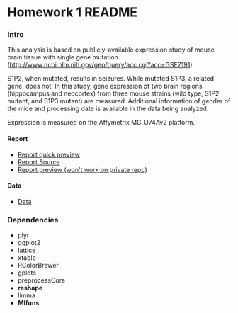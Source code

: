 Homework 1 README
========================================================

### Intro

This analysis is based on publicly-available expression study of mouse brain tissue with single gene mutation (http://www.ncbi.nlm.nih.gov/geo/query/acc.cgi?acc=GSE7191). 

S1P2, when mutated, results in seizures. While mutated S1P3, a related gene, does not. In this study, gene expression of two brain regions (hippocampus and neocortex) from three mouse strains (wild type, S1P2 mutant, and S1P3 mutant) are measured. Additional information of gender of the mice and processing date is available in the data being analyzed.

Expression is measured on the Affymetrix MG_U74Av2 platform.

#### Report
* [Report quick preview](assign1.md)
* [Report Source](assign1.rmd)
* [Report preview (won't work on private repo)](http://htmlpreview.github.io/?https://raw.github.com/sibyl229/stat540-2014-gao-wensi-hw/master/code_stat540/hw1/assign1.html)

#### Data
* [Data](../../data/mouseBrain/)

### Dependencies

* plyr
* ggplot2
* lattice
* xtable
* RColorBrewer
* gplots
* preprocessCore
* **reshape**
* limma
* **MIfuns**